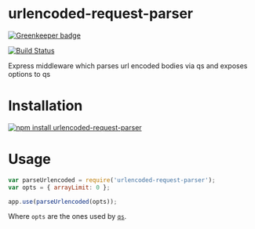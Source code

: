 urlencoded-request-parser
=========================

[![Greenkeeper badge](https://badges.greenkeeper.io/apechimp/urlencoded-request-parser.svg)](https://greenkeeper.io/)

[![Build Status][travis-image]][travis-url]

Express middleware which parses url encoded bodies via qs and exposes options to qs

Installation
============
[![npm install urlencoded-request-parser][npm-image]][npm-url]

Usage
=====

```javascript
var parseUrlencoded = require('urlencoded-request-parser');
var opts = { arrayLimit: 0 };

app.use(parseUrlencoded(opts));
```

Where `opts` are the ones used by [`qs`](https://github.com/hapijs/qs).

[npm-image]: https://nodei.co/npm/urlencoded-request-parser.png?downloads=true
[npm-url]: https://www.npmjs.org/package/urlencoded-request-parser
[travis-image]: https://travis-ci.org/apechimp/urlencoded-request-parser.svg
[travis-url]: https://travis-ci.org/apechimp/urlencoded-request-parser
